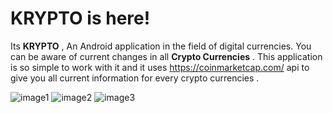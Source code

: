 # KRYPTO is here!

Its **KRYPTO** , An Android application in the field of digital currencies.
You can be aware of current changes in all **Crypto Currencies** . 
This application is so simple to work with it and it uses https://coinmarketcap.com/ api to give you all current information for every crypto currencies .

![image1](https://user-images.githubusercontent.com/56608616/139844345-92a9b6a9-4089-4cbb-b9bf-b9a44b5c7d5e.jpeg)
![image2](https://user-images.githubusercontent.com/56608616/139846397-d56f7ba0-138b-4361-a3a0-bdf171647877.jpg)
![image3](https://user-images.githubusercontent.com/56608616/139844382-a4684b13-5a8e-42ae-bfc1-4fb645ff2710.jpeg)
